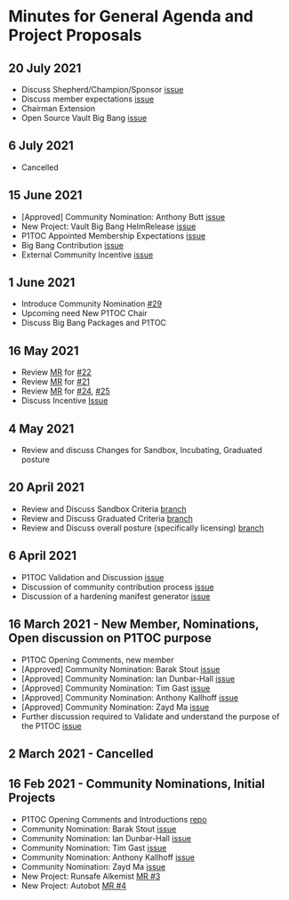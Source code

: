 # Minutes for General Agenda and Project Proposals

## 20 July 2021
- Discuss Shepherd/Champion/Sponsor [issue](https://repo1.dso.mil/platform-one/p1toc/-/issues/32)
- Discuss member expectations [issue](https://repo1.dso.mil/platform-one/p1toc/-/issues/31)
- Chairman Extension
- Open Source Vault Big Bang [issue](https://repo1.dso.mil/platform-one/p1toc/-/issues/30)

## 6 July 2021
- Cancelled

## 15 June 2021
- [Approved] Community Nomination: Anthony Butt [issue](https://repo1.dso.mil/platform-one/p1toc/-/issues/29)
- New Project: Vault Big Bang HelmRelease [issue](https://repo1.dso.mil/platform-one/p1toc/-/issues/30)
- P1TOC Appointed Membership Expectations [issue](https://repo1.dso.mil/platform-one/p1toc/-/issues/31)
- Big Bang Contribution [issue](https://repo1.dso.mil/platform-one/p1toc/-/issues/16)
- External Community Incentive [issue](https://repo1.dso.mil/platform-one/p1toc/-/issues/26)

## 1 June 2021
- Introduce Community Nomination [#29](https://repo1.dso.mil/platform-one/p1toc/-/issues/29)
- Upcoming need New P1TOC Chair
- Discuss Big Bang Packages and P1TOC

## 16 May 2021
- Review [MR](https://repo1.dso.mil/platform-one/p1toc/-/merge_requests/21) for [#22](https://repo1.dso.mil/platform-one/p1toc/-/issues/22)
- Review [MR](https://repo1.dso.mil/platform-one/p1toc/-/merge_requests/23) for [#21](https://repo1.dso.mil/platform-one/p1toc/-/issues/21)
- Review [MR](https://repo1.dso.mil/platform-one/p1toc/-/merge_requests/25) for [#24](https://repo1.dso.mil/platform-one/p1toc/-/issues/24), [#25](https://repo1.dso.mil/platform-one/p1toc/-/issues/25)
- Discuss Incentive [Issue](https://repo1.dso.mil/platform-one/p1toc/-/issues/26)

## 4 May 2021
- Review and discuss Changes for Sandbox, Incubating, Graduated posture

## 20 April 2021

- Review and Discuss Sandbox Criteria [branch](https://repo1.dso.mil/platform-one/p1toc/-/tree/17-define-what-it-means-to-be-a-p1toc-sandbox-project)
- Review and Discuss Graduated Criteria [branch](https://repo1.dso.mil/platform-one/p1toc/-/tree/19-graduated-criteria)
- Review and Discuss overall posture (specifically licensing) [branch](https://repo1.dso.mil/platform-one/p1toc/-/tree/20-overall-documentation-updates-for-p1toc-sandbox-incubating-graduated-posture)

## 6 April 2021

- P1TOC Validation and Discussion [issue](https://repo1.dso.mil/platform-one/p1toc/-/issues/14)
- Discussion of community contribution process [issue](https://repo1.dso.mil/platform-one/p1toc/-/issues/16)
- Discussion of a hardening manifest generator [issue](https://repo1.dso.mil/platform-one/p1toc/-/issues/15)


## 16 March 2021 - New Member, Nominations, Open discussion on P1TOC purpose

- P1TOC Opening Comments, new member
- [Approved] Community Nomination: Barak Stout [issue](https://repo1.dso.mil/platform-one/p1toc/-/issues/1)
- [Approved] Community Nomination: Ian Dunbar-Hall [issue](https://repo1.dso.mil/platform-one/p1toc/-/issues/7)
- [Approved] Community Nomination: Tim Gast [issue](https://repo1.dso.mil/platform-one/p1toc/-/issues/8)
- [Approved] Community Nomination: Anthony Kallhoff [issue](https://repo1.dso.mil/platform-one/p1toc/-/issues/11)
- [Approved] Community Nomination: Zayd Ma [issue](https://repo1.dso.mil/platform-one/p1toc/-/issues/3)
- Further discussion required to Validate and understand the purpose of the P1TOC [issue](https://repo1.dso.mil/platform-one/p1toc/-/issues/14)


## 2 March 2021 - Cancelled

## 16 Feb 2021 - Community Nominations, Initial Projects

- P1TOC Opening Comments and Introductions [repo](https://repo1.dso.mil/platform-one/p1toc)
- Community Nomination: Barak Stout [issue](https://repo1.dso.mil/platform-one/p1toc/-/issues/1)
- Community Nomination: Ian Dunbar-Hall [issue](https://repo1.dso.mil/platform-one/p1toc/-/issues/7)
- Community Nomination: Tim Gast [issue](https://repo1.dso.mil/platform-one/p1toc/-/issues/8)
- Community Nomination: Anthony Kallhoff [issue](https://repo1.dso.mil/platform-one/p1toc/-/issues/11)
- Community Nomination: Zayd Ma [issue](https://repo1.dso.mil/platform-one/p1toc/-/issues/3)
- New Project: Runsafe Alkemist [MR #3](https://repo1.dso.mil/platform-one/p1toc/-/merge_requests/3)
- New Project: Autobot [MR #4](https://repo1.dso.mil/platform-one/p1toc/-/merge_requests/4)
